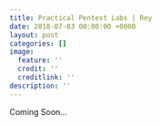 ```yaml
---
title: Practical Pentest Labs | Rey
date: 2018-07-03 00:00:00 +0000
layout: post
categories: []
image:
  feature: ''
  credit: ''
  creditlink: ''
description: ''
---
```

Coming Soon...